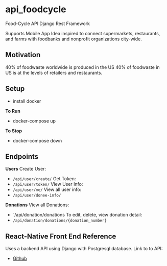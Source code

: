 # api_foodcycle
Food-Cycle API Django Rest Framework

Supports Mobile App Idea inspired to connect supermarkets, restaurants, and farms with foodbanks and nonprofit organizations city-wide.

## Motivation 
40% of foodwaste worldwide is produced in the US
40% of foodwaste in US is at the levels of retailers and restaurants. 

## Setup 
- install docker

**To Run**
- docker-compose up 

**To Stop**
- docker-compose down

## Endpoints 
**Users**
Create User:
- `/api/user/create/`
Get Token:
- `/api/user/token/`
View User Info:
- `/api/user/me/`
View all user info:
- `/api/user/donee-info/`

**Donations**
View all Donations:
- `/api/donation/donations
To edit, delete, view donation detail:
- `/api/donation/donations/{donation_number}`

## React-Native Front End Reference 
Uses a backend API using Django with Postgresql database. 
Link to to API:
- [Github](https://github.com/hertweckhr1/FoodCycle_Expo)
